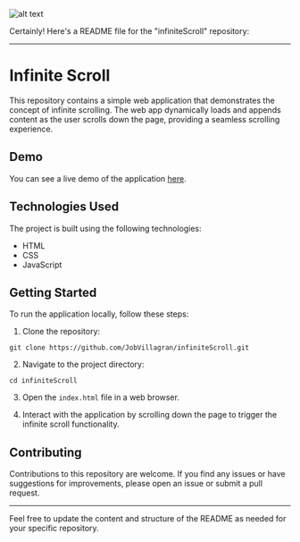![alt text](https://i.ibb.co/8xp8Sjg/Screenshot-2023-06-21-at-10-22-28-PM.png)

Certainly! Here's a README file for the "infiniteScroll" repository:

---

# Infinite Scroll

This repository contains a simple web application that demonstrates the concept of infinite scrolling. The web app dynamically loads and appends content as the user scrolls down the page, providing a seamless scrolling experience.

## Demo

You can see a live demo of the application [here](https://jobvillagran.github.io/infiniteScroll).

## Technologies Used

The project is built using the following technologies:

- HTML
- CSS
- JavaScript

## Getting Started

To run the application locally, follow these steps:

1. Clone the repository:

```
git clone https://github.com/JobVillagran/infiniteScroll.git
```

2. Navigate to the project directory:

```
cd infiniteScroll
```

3. Open the `index.html` file in a web browser.

4. Interact with the application by scrolling down the page to trigger the infinite scroll functionality.

## Contributing

Contributions to this repository are welcome. If you find any issues or have suggestions for improvements, please open an issue or submit a pull request.


---

Feel free to update the content and structure of the README as needed for your specific repository.
